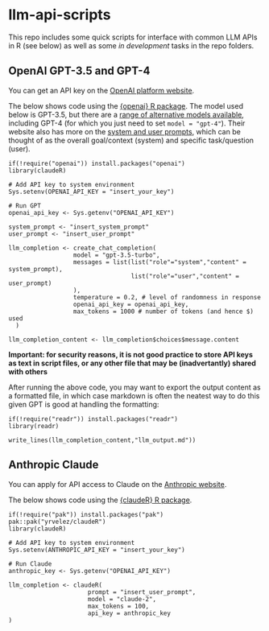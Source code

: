 # llm-api-scripts
This repo includes some quick scripts for interface with common LLM APIs in R (see below) as well as some *in development* tasks in the repo folders.

## OpenAI GPT-3.5 and GPT-4

You can get an API key on the [OpenAI platform website](https://platform.openai.com/docs/introduction).

The below shows code using the [{openai} R package](https://irudnyts.github.io/openai/). The model used below is GPT-3.5, but there are a [range of alternative models available](https://platform.openai.com/docs/models/gpt-4-and-gpt-4-turbo), including GPT-4 (for which you just need to set `model = "gpt-4"`). Their website also has more on the [system and user prompts](https://platform.openai.com/docs/guides/prompt-engineering/strategy-write-clear-instructions), which can be thought of as the overall goal/context (system) and specific task/question (user).

```
if(!require("openai")) install.packages("openai")
library(claudeR)

# Add API key to system environment
Sys.setenv(OPENAI_API_KEY = "insert_your_key")

# Run GPT
openai_api_key <- Sys.getenv("OPENAI_API_KEY")

system_prompt <- "insert_system_prompt"
user_prompt <- "insert_user_prompt"

llm_completion <- create_chat_completion(
                  model = "gpt-3.5-turbo", 
                  messages = list(list("role"="system","content" = system_prompt),
                                  list("role"="user","content" = user_prompt)
                  ),
                  temperature = 0.2, # level of randomness in response
                  openai_api_key = openai_api_key,
                  max_tokens = 1000 # number of tokens (and hence $) used
  )

llm_completion_content <- llm_completion$choices$message.content
```

**Important: for security reasons, it is not good practice to store API keys as text in script files, or any other file that may be (inadvertantly) shared with others**

After running the above code, you may want to export the output content as a formatted file, in which case markdown is often the neatest way to do this given GPT is good at handling the formatting:
```
if(!require("readr")) install.packages("readr")
library(readr)

write_lines(llm_completion_content,"llm_output.md"))
```


## Anthropic Claude

You can apply for API access to Claude on the [Anthropic website](https://www.anthropic.com/earlyaccess).

The below shows code using the [{claudeR} R package](https://github.com/yrvelez/claudeR).

```
if(!require("pak")) install.packages("pak")
pak::pak("yrvelez/claudeR")
library(claudeR)

# Add API key to system environment
Sys.setenv(ANTHROPIC_API_KEY = "insert_your_key")

# Run Claude
anthropic_key <- Sys.getenv("OPENAI_API_KEY")

llm_completion <- claudeR(
                      prompt = "insert_user_prompt",
                      model = "claude-2",
                      max_tokens = 100,
                      api_key = anthropic_key
)
```
